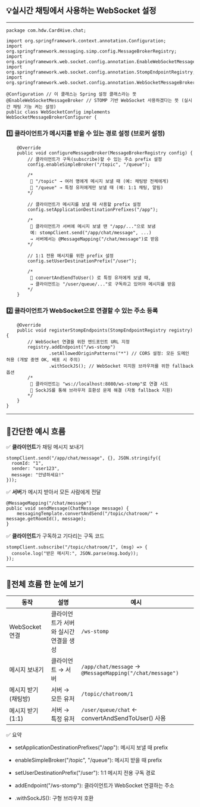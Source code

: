 ## 💡실시간 채팅에서 사용하는 WebSocket 설정
---

```
package com.hdw.CardHive.chat;

import org.springframework.context.annotation.Configuration;
import org.springframework.messaging.simp.config.MessageBrokerRegistry;
import org.springframework.web.socket.config.annotation.EnableWebSocketMessageBroker;
import org.springframework.web.socket.config.annotation.StompEndpointRegistry;
import org.springframework.web.socket.config.annotation.WebSocketMessageBrokerConfigurer;

@Configuration // 이 클래스는 Spring 설정 클래스라는 뜻
@EnableWebSocketMessageBroker // STOMP 기반 WebSocket 사용하겠다는 뜻 (실시간 채팅 기능 켜는 설정)
public class WebSocketConfig implements WebSocketMessageBrokerConfigurer {

```

### 1️⃣ 클라이언트가 메시지를 받을 수 있는 경로 설정 (브로커 설정)
```
    @Override
    public void configureMessageBroker(MessageBrokerRegistry config) {
        // 클라이언트가 구독(subscribe)할 수 있는 주소 prefix 설정
        config.enableSimpleBroker("/topic", "/queue");

        /*
         📌 "/topic" → 여러 명에게 메시지 보낼 때 (예: 채팅방 전체에게)
         📌 "/queue" → 특정 유저에게만 보낼 때 (예: 1:1 채팅, 알림)
        */

        // 클라이언트가 메시지를 보낼 때 사용할 prefix 설정
        config.setApplicationDestinationPrefixes("/app");

        /*
         📌 클라이언트가 서버에 메시지 보낼 땐 "/app/..."으로 보냄
         예: stompClient.send("/app/chat/message", ...)
         → 서버에서는 @MessageMapping("/chat/message")로 받음
        */

        // 1:1 전용 메시지를 위한 prefix 설정
        config.setUserDestinationPrefix("/user");

        /*
         📌 convertAndSendToUser() 로 특정 유저에게 보낼 때,
         → 클라이언트는 "/user/queue/..."로 구독하고 있어야 메시지를 받음
        */
    }
```

### 2️⃣ 클라이언트가 WebSocket으로 연결할 수 있는 주소 등록

```
    @Override
    public void registerStompEndpoints(StompEndpointRegistry registry) {
        // WebSocket 연결을 위한 엔드포인트 URL 지정
        registry.addEndpoint("/ws-stomp")
                .setAllowedOriginPatterns("*") // CORS 설정: 모든 도메인 허용 (개발 중엔 OK, 배포 시 주의)
                .withSockJS(); // WebSocket 미지원 브라우저를 위한 fallback 옵션
        /*
         📌 클라이언트는 "ws://localhost:8080/ws-stomp"로 연결 시도
         📌 SockJS를 통해 브라우저 호환성 문제 해결 (자동 fallback 지원)
        */
    }
}

```
---
## 📘간단한 예시 흐름

✅ **클라이언트**가 채팅 메시지 보내기

```
stompClient.send("/app/chat/message", {}, JSON.stringify({
  roomId: "1",
  sender: "user123",
  message: "안녕하세요!"
}));

```

✅ **서버**가 메시지 받아서 모든 사람에게 전달
```
@MessageMapping("/chat/message")
public void sendMessage(ChatMessage message) {
    messagingTemplate.convertAndSend("/topic/chatroom/" + message.getRoomId(), message);
}
```

✅ **클라이언트**가 구독하고 기다리는 구독 코드
```
stompClient.subscribe("/topic/chatroom/1", (msg) => {
  console.log("받은 메시지:", JSON.parse(msg.body));
});

```

---

## 📌전체 흐름 한 눈에 보기
| 동작           | 설명                    | 예시                                                       |
| ------------ | --------------------- | -------------------------------------------------------- |
| WebSocket 연결 | 클라이언트가 서버와 실시간 연결을 생성 | `/ws-stomp`                                              |
| 메시지 보내기      | 클라이언트 → 서버            | `/app/chat/message` → `@MessageMapping("/chat/message")` |
| 메시지 받기 (채팅방) | 서버 → 모든 유저            | `/topic/chatroom/1`                                      |
| 메시지 받기 (1:1) | 서버 → 특정 유저            | `/user/queue/chat` ← convertAndSendToUser() 사용           |


✅ 요약
- setApplicationDestinationPrefixes("/app"): 메시지 보낼 때 prefix

- enableSimpleBroker("/topic", "/queue"): 메시지 받을 때 prefix

- setUserDestinationPrefix("/user"): 1:1 메시지 전용 구독 경로

- addEndpoint("/ws-stomp"): 클라이언트가 WebSocket 연결하는 주소

- .withSockJS(): 구형 브라우저 호환





